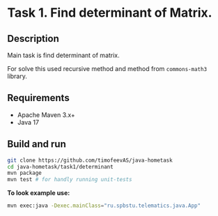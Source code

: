 # Task 1. Find determinant of Matrix.

## Description

Main task is find determinant of matrix.

For solve this used recursive method and method from `commons-math3` library.

## Requirements

* Apache Maven 3.x+
* Java 17

## Build and run

```bash
git clone https://github.com/timofeevAS/java-hometask
cd java-hometask/task1/determinant
mvn package
mvn test # for handly running unit-tests
```

**To look example use:**

```bash
mvn exec:java -Dexec.mainClass="ru.spbstu.telematics.java.App"
```